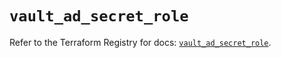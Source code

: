 # `vault_ad_secret_role`

Refer to the Terraform Registry for docs: [`vault_ad_secret_role`](https://registry.terraform.io/providers/hashicorp/vault/4.4.0/docs/resources/ad_secret_role).
